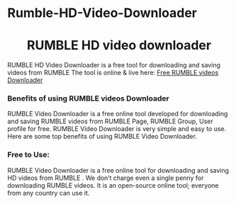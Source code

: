 # Rumble-HD-Video-Downloader
# <div align="center">RUMBLE HD video downloader </div>  
  

RUMBLE HD Video Downloader is a free tool for downloading and saving videos from RUMBLE The tool is online & live here: [Free RUMBLE  videos Downloader](https://hdstockimages.com/rumble-video-downloader//)  
  


### Benefits of using RUMBLE  videos Downloader  
RUMBLE  Video Downloader is a free online tool developed for downloading and saving RUMBLE  videos from RUMBLE  Page, RUMBLE  Group, User profile for free. RUMBLE  Video Downloader is very simple and easy to use. Here are some top benefits of using RUMBLE  Video Downloader.  
 
 ### Free to Use: 
RUMBLE  Video Downloader is a free online tool for downloading and saving HD videos from RUMBLE . We don’t charge even a single penny for downloading RUMBLE  videos. It is an open-source online tool; everyone from any country can use it. 
<br/>  


  


